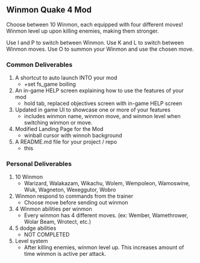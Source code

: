 <!-- ABOUT THE PROJECT -->
## Winmon Quake 4 Mod

Choose between 10 Winmon, each equipped with four different moves! Winmon level up upon killing enemies, making them stronger.

Use I and P to switch between Winmon.
Use K and L to switch between Winmon moves.
Use O to summon your Winmon and use the chosen move.

### Common Deliverables
1. A shortcut to auto launch INTO your mod
	* +set fs_game boiling
2. An in-game HELP screen explaining how to use the features of your mod
	* hold tab, replaced objectives screen with in-game HELP screen
3. Updated in game UI to showcase one or more of your features
	* includes winmon name, winmon move, and winmon level when switching winmon or move.
4. Modified Landing Page for the Mod
	* winball cursor with winnoh background
5. A README.md file for your project / repo
	* this

### Personal Deliverables
1. 10 Winmon
	* Warizard, Walakazam, Wikachu, Wolem, Wempoleon, Wamoswine, Wuk, Wagneton, Wexeggutor, Wobro
2. Winmon respond to commands from the trainer
	* Choose move before sending out winmon
3. 4 Winmon abilities per winmon
	* Every winmon has 4 different moves. (ex: Wember, Wamethrower, Wolar Beam, Wrotect, etc.)
4. 5 dodge abilities
	* NOT COMPLETED
5. Level system
	* After killing enemies, winmon level up. This increases amount of time winmon is active per attack.